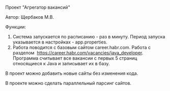 Проект "Агрегатор вакансий"

Автор: Щербаков М.В.

Функции:
1. Система запускается по расписанию - раз в минуту.  Период запуска указывается в настройках - app.properties. 
2. Работа поводится с базовым сайтом career.habr.com. Работа с разделом  https://career.habr.com/vacancies/java_developer.  Программа считывает все вакансии c первых 5 страниц относящиеся к Java и записывает их в базу.

В проект можно добавить новые сайты без изменения кода.

В проекте можно сделать параллельный парсинг сайтов.